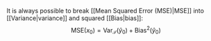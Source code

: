 It is always possible to break [[Mean Squared Error (MSE)|MSE]] into [[Variance|variance]] and squared [[Bias|bias]]: 
$$
\text{MSE}(x_0) = \text{Var}_{\mathcal{T}}(\hat{y}_0) + \text{Bias}^2(\hat{y}_0)
$$

